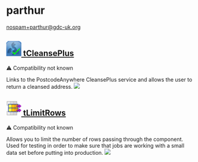 # parthur
  <nospam+parthur@gdc-uk.org>

## <a href='./components/tCleansePlus/readme.md'><img src='./components/tCleansePlus/logo.jpg' width='40' height='40'> tCleansePlus</a>
 :warning: Compatibility not known

Links to the PostcodeAnywhere CleansePlus service and allows the user to return a cleansed address.
<img src='./components/tCleansePlus/sample.jpg'>

## <a href='./components/tLimitRows/readme.md'><img src='./components/tLimitRows/logo.jpg' width='40' height='40'> tLimitRows</a>
 :warning: Compatibility not known

Allows you to limit the number of rows passing through the component. Used for testing in order to make sure that jobs are working with a small data set before putting into production.
<img src='./components/tLimitRows/sample.jpg'>
